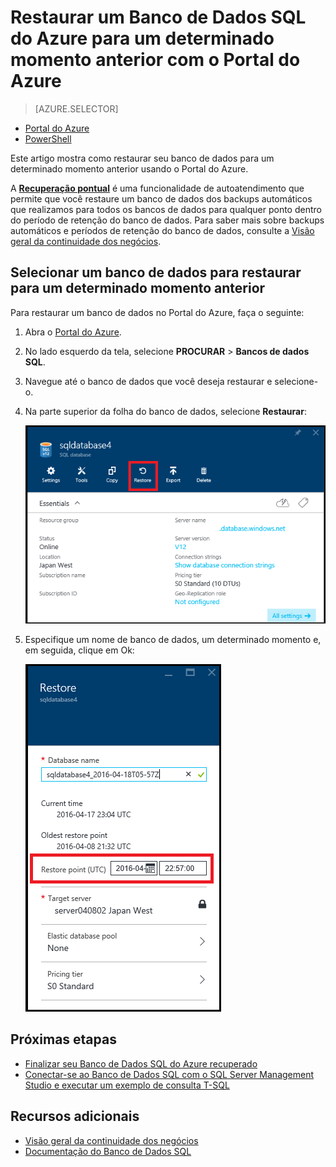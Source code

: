<properties
	pageTitle="Restaurar um Banco de Dados SQL do Azure para um determinado momento anterior (Portal do Azure) | Microsoft Azure"
	description="Restaure um Banco de Dados SQL do Azure para um determinado momento anterior."
	services="sql-database"
	documentationCenter=""
	authors="stevestein"
	manager="jhubbard"
	editor=""/>

<tags
	ms.service="sql-database"
	ms.devlang="NA"
	ms.date="05/10/2016"
	ms.author="sstein"
	ms.workload="data-management"
	ms.topic="article"
	ms.tgt_pltfrm="NA"/>


# Restaurar um Banco de Dados SQL do Azure para um determinado momento anterior com o Portal do Azure


> [AZURE.SELECTOR]
- [Portal do Azure](sql-database-point-in-time-restore-portal.md)
- [PowerShell](sql-database-point-in-time-restore-powershell.md)

Este artigo mostra como restaurar seu banco de dados para um determinado momento anterior usando o Portal do Azure.

A [**Recuperação pontual**](sql-database-point-in-time-restore.md) é uma funcionalidade de autoatendimento que permite que você restaure um banco de dados dos backups automáticos que realizamos para todos os bancos de dados para qualquer ponto dentro do período de retenção do banco de dados. Para saber mais sobre backups automáticos e períodos de retenção do banco de dados, consulte a [Visão geral da continuidade dos negócios](sql-database-business-continuity.md).

## Selecionar um banco de dados para restaurar para um determinado momento anterior

Para restaurar um banco de dados no Portal do Azure, faça o seguinte:

1.	Abra o [Portal do Azure](https://portal.azure.com).
2.  No lado esquerdo da tela, selecione **PROCURAR** > **Bancos de dados SQL**.
3.  Navegue até o banco de dados que você deseja restaurar e selecione-o.
4.  Na parte superior da folha do banco de dados, selecione **Restaurar**:

    ![Restaurar um Banco de Dados SQL do Azure](./media/sql-database-point-in-time-restore-portal/restore.png)

5.  Especifique um nome de banco de dados, um determinado momento e, em seguida, clique em Ok:

    ![Restaurar um Banco de Dados SQL do Azure](./media/sql-database-point-in-time-restore-portal/restore-details.png)


## Próximas etapas

- [Finalizar seu Banco de Dados SQL do Azure recuperado](sql-database-recovered-finalize.md)
- [Conectar-se ao Banco de Dados SQL com o SQL Server Management Studio e executar um exemplo de consulta T-SQL](sql-database-connect-query-ssms.md)



## Recursos adicionais

- [Visão geral da continuidade dos negócios](sql-database-business-continuity.md)
- [Documentação do Banco de Dados SQL](https://azure.microsoft.com/documentation/services/sql-database/)

<!---HONumber=AcomDC_0511_2016-->